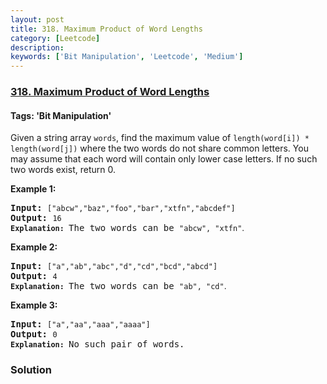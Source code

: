 ```yaml
---
layout: post
title: 318. Maximum Product of Word Lengths
category: [Leetcode]
description: 
keywords: ['Bit Manipulation', 'Leetcode', 'Medium']
---
```

### [318. Maximum Product of Word Lengths](https://leetcode.com/problems/maximum-product-of-word-lengths)

#### Tags: 'Bit Manipulation'

<div class="content__u3I1 question-content__JfgR"><div><p>Given a string array <code>words</code>, find the maximum value of <code>length(word[i]) * length(word[j])</code> where the two words do not share common letters. You may assume that each word will contain only lower case letters. If no such two words exist, return 0.</p>
<p><b>Example 1:</b></p>
<pre><b>Input:</b> <code>["abcw","baz","foo","bar","xtfn","abcdef"]</code>
<b>Output: </b><code>16 
<strong>Explanation: </strong></code>The two words can be <code>"abcw", "xtfn"</code><span style='font-family: sans-serif, Arial, Verdana, "Trebuchet MS";'>.</span></pre>
<p><b>Example 2:</b></p>
<pre><b>Input:</b> <code>["a","ab","abc","d","cd","bcd","abcd"]</code>
<b>Output: </b><code>4 
<strong>Explanation: </strong></code>The two words can be <code>"ab", "cd"</code><span style='font-family: sans-serif, Arial, Verdana, "Trebuchet MS";'>.</span></pre>
<p><b>Example 3:</b></p>
<pre><b>Input:</b> <code>["a","aa","aaa","aaaa"]</code>
<b>Output: </b><code>0 
<strong>Explanation: </strong></code>No such pair of words.
</pre>
</div></div>

### Solution
